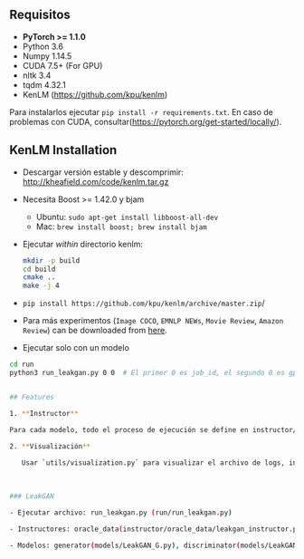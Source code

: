 
## Requisitos

- **PyTorch >= 1.1.0**
- Python 3.6
- Numpy 1.14.5
- CUDA 7.5+ (For GPU)
- nltk 3.4
- tqdm 4.32.1
- KenLM (https://github.com/kpu/kenlm)

Para instalarlos ejecutar `pip install -r requirements.txt`. En caso de problemas con CUDA, consultar(https://pytorch.org/get-started/locally/).

## KenLM Installation

- Descargar versión estable y descomprimir: http://kheafield.com/code/kenlm.tar.gz

- Necesita Boost >= 1.42.0 y bjam

  - Ubuntu: `sudo apt-get install libboost-all-dev`
  - Mac: `brew install boost; brew install bjam`

- Ejecutar *within* directorio kenlm:

  ```bash
  mkdir -p build
  cd build
  cmake ..
  make -j 4
  ```

- `pip install https://github.com/kpu/kenlm/archive/master.zip`/

- Para más experimentos (`Image COCO`, `EMNLP NEWs`, `Movie Review`, `Amazon Review`) can be downloaded from [here](https://drive.google.com/drive/folders/1XvT3GqbK1wh3XhTgqBLWUtH_mLzGnKZP?usp=sharing). 
- Ejecutar solo con un modelo

```bash
cd run
python3 run_leakgan.py 0 0	# El primer 0 es job_id, el segundo 0 es gpu_id


## Features

1. **Instructor**

Para cada modelo, todo el proceso de ejecución se define en instructor/oracle_data/leakgan_instructor.py. ( Algunas funciones básicas como init_model() y optimize() se definen en la clase base BasicInstructor en instructor.py. Si deseas agregar un nuevo modelo de generación de texto basado en GAN, por favor crea un nuevo instructor en instructor/oracle_data y define el proceso de entrenamiento para el modelo.

2. **Visualización**
   
   Usar `utils/visualization.py` para visualizar el archivo de logs, incluye métricas de pérdidas y modelos. 
   

  
### LeakGAN

- Ejecutar archivo: run_leakgan.py (run/run_leakgan.py)

- Instructores: oracle_data(instructor/oracle_data/leakgan_instructor.py), real_data(instructor/real_data/leakgan_instructor.py)

- Modelos: generator(models/LeakGAN_G.py), discriminator(models/LeakGAN_D.py)




